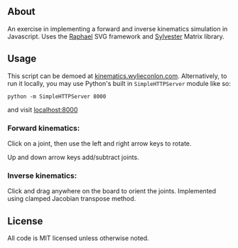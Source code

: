 About
-----

An exercise in implementing a forward and inverse kinematics simulation in Javascript. Uses the [Raphael](http://raphaeljs.com/) SVG framework and [Sylvester](http://sylvester.jcoglan.com/) Matrix library.

Usage
-----

This script can be demoed at [kinematics.wylieconlon.com](http://kinematics.wylieconlon.com). Alternatively, to run it locally, you may use Python's built in `SimpleHTTPServer` module like so:

`python -m SimpleHTTPServer 8000`

and visit [localhost:8000](http://localhost:8000)

### Forward kinematics:

Click on a joint, then use the left and right arrow keys to rotate.

Up and down arrow keys add/subtract joints.

### Inverse kinematics:

Click and drag anywhere on the board to orient the joints. Implemented using clamped Jacobian transpose method.

License
-------

All code is MIT licensed unless otherwise noted.